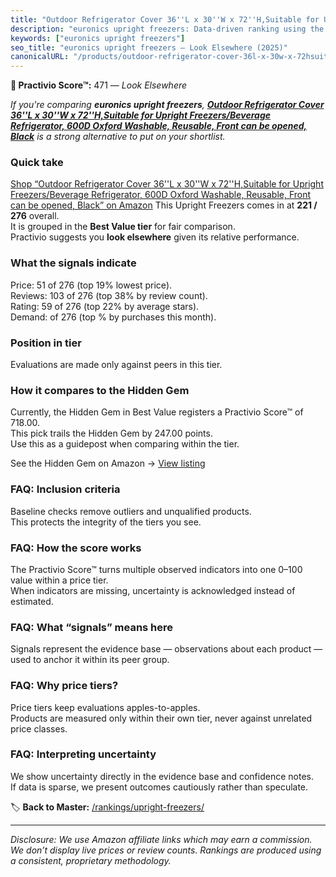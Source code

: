 ```yaml
---
title: "Outdoor Refrigerator Cover 36''L x 30''W x 72''H,Suitable for Upright Freezers/Beverage Refrigerator, 600D Oxford Washable, Reusable, Front can be opened, Black"
description: "euronics upright freezers: Data-driven ranking using the Practivio Score™. Positioned by quality, value, demand, findability, momentum."
keywords: ["euronics upright freezers"]
seo_title: "euronics upright freezers — Look Elsewhere (2025)"
canonicalURL: "/products/outdoor-refrigerator-cover-36l-x-30w-x-72hsuitable-for-upright-freezersbeverage-refrigerator-600d-oxford-washable-reusable-front-can-be-opened-black-B0D2HLYTQL/"
---
```


**🚫 Practivio Score™:** 471 — _Look Elsewhere_


*If you're comparing **euronics upright freezers**, **[Outdoor Refrigerator Cover 36''L x 30''W x 72''H,Suitable for Upright Freezers/Beverage Refrigerator, 600D Oxford Washable, Reusable, Front can be opened, Black](https://www.amazon.com/dp/B0D2HLYTQL?tag=practivio-20)** is a strong alternative to put on your shortlist.*
### Quick take
[Shop “Outdoor Refrigerator Cover 36''L x 30''W x 72''H,Suitable for Upright Freezers/Beverage Refrigerator, 600D Oxford Washable, Reusable, Front can be opened, Black” on Amazon](https://www.amazon.com/dp/B0D2HLYTQL?tag=practivio-20)
This Upright Freezers comes in at **221 / 276** overall.  
It is grouped in the **Best Value tier** for fair comparison.  
Practivio suggests you **look elsewhere** given its relative performance.

### What the signals indicate
Price: 51 of 276 (top 19% lowest price).  
Reviews: 103 of 276 (top 38% by review count).  
Rating: 59 of 276 (top 22% by average stars).  
Demand:  of 276 (top % by purchases this month).

### Position in tier
Evaluations are made only against peers in this tier.

### How it compares to the Hidden Gem
Currently, the Hidden Gem in Best Value registers a Practivio Score™ of 718.00.  
This pick trails the Hidden Gem by 247.00 points.  
Use this as a guidepost when comparing within the tier.  

See the Hidden Gem on Amazon → [View listing](https://www.amazon.com/dp/B00IR8H55A?tag=practivio-20)

### FAQ: Inclusion criteria
Baseline checks remove outliers and unqualified products.  
This protects the integrity of the tiers you see.

### FAQ: How the score works
The Practivio Score™ turns multiple observed indicators into one 0–100 value within a price tier.  
When indicators are missing, uncertainty is acknowledged instead of estimated.

### FAQ: What “signals” means here
Signals represent the evidence base — observations about each product — used to anchor it within its peer group.

### FAQ: Why price tiers?
Price tiers keep evaluations apples-to-apples.  
Products are measured only within their own tier, never against unrelated price classes.

### FAQ: Interpreting uncertainty
We show uncertainty directly in the evidence base and confidence notes.  
If data is sparse, we present outcomes cautiously rather than speculate.


🏷️ **Back to Master:** [/rankings/upright-freezers/](/rankings/upright-freezers/)

---
_Disclosure: We use Amazon affiliate links which may earn a commission. We don’t display live prices or review counts. Rankings are produced using a consistent, proprietary methodology._

